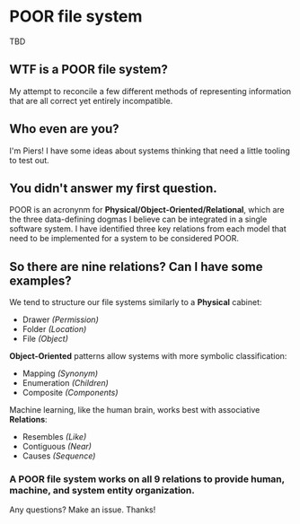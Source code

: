 # POOR file system
TBD

## WTF is a POOR file system?
My attempt to reconcile a few different methods of representing information that are all correct yet entirely incompatible.

## Who even are you?
I'm Piers! I have some ideas about systems thinking that need a little tooling to test out.

## You didn't answer my first question.
POOR is an acronynm for **Physical/Object-Oriented/Relational**, which are the three data-defining dogmas I believe can be integrated in a single software system. I have identified three key relations from each model that need to be implemented for a system to be considered POOR.

## So there are nine relations? Can I have some examples?
We tend to structure our file systems similarly to a **Physical** cabinet:
* Drawer *(Permission)*
* Folder *(Location)*
* File *(Object)*

**Object-Oriented** patterns allow systems with more symbolic classification:
* Mapping *(Synonym)*
* Enumeration *(Children)*
* Composite *(Components)*

Machine learning, like the human brain, works best with associative **Relations**:
* Resembles *(Like)*
* Contiguous *(Near)*
* Causes *(Sequence)*

### A POOR file system works on all 9 relations to provide human, machine, and system entity organization.
Any questions? Make an issue. Thanks!
